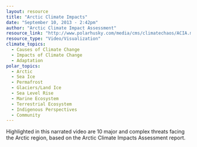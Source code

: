 ```yaml
---
layout: resource
title: "Arctic Climate Impacts"
date: "September 10, 2013 - 2:42pm"
author: "Arctic Climate Impact Assessment"
resource_link: "http://www.polarhusky.com/media/cms/climatechaos/ACIA.mov"
resource_type: "Video/Visualization"
climate_topics:
  - Causes of Climate Change
  - Impacts of Climate Change
  - Adaptation
polar_topics:
  - Arctic
  - Sea Ice
  - Permafrost
  - Glaciers/Land Ice
  - Sea Level Rise
  - Marine Ecosystem
  - Terrestrial Ecosystem
  - Indigenous Perspectives
  - Community
---
```


Highlighted in this narrated video are 10 major and complex threats facing the Arctic region, based on the Arctic Climate Impacts Assessment report.
